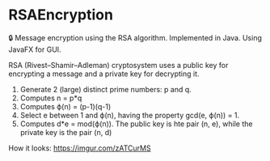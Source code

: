 # RSAEncryption
🔒 Message encryption using the RSA algorithm. Implemented in Java. Using JavaFX for GUI.

RSA (Rivest–Shamir–Adleman) cryptosystem uses a public key for encrypting a message 
and a private key for decrypting it.

1. Generate 2 (large) distinct prime numbers: p and q.
2. Computes n = p*q
3. Computes ϕ(n) = (p-1)(q-1)
4. Select e between 1 and ϕ(n), having the property gcd(e, ϕ(n)) = 1.
5. Computes d*e = mod(ϕ(n)).
The public key is hte pair (n, e), while the private key is the pair (n, d)

How it looks: https://imgur.com/zATCurMS
